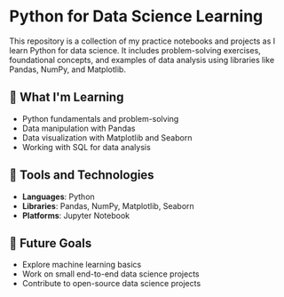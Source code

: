# Python for Data Science Learning

This repository is a collection of my practice notebooks and projects as I learn Python for data science. It includes problem-solving exercises, foundational concepts, and examples of data analysis using libraries like Pandas, NumPy, and Matplotlib.


## 🚀 What I'm Learning
- Python fundamentals and problem-solving
- Data manipulation with Pandas
- Data visualization with Matplotlib and Seaborn
- Working with SQL for data analysis


## 🔧 Tools and Technologies
- **Languages**: Python
- **Libraries**: Pandas, NumPy, Matplotlib, Seaborn
- **Platforms**: Jupyter Notebook

## 📌 Future Goals
- Explore machine learning basics
- Work on small end-to-end data science projects
- Contribute to open-source data science projects

